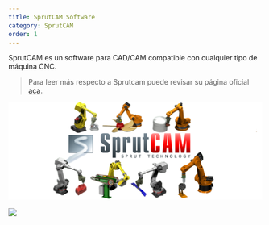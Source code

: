 ```yaml
---
title: SprutCAM Software
category: SprutCAM 
order: 1
---
```


SprutCAM es un software para CAD/CAM compatible con cualquier tipo de máquina CNC.

> Para leer más respecto a Sprutcam puede revisar su página oficial [aca](https://sprutcam.com/).


![Alt text](../../images/SprutCAM1.png?raw=true "Posicion")


![](//placehold.it/800x600)
